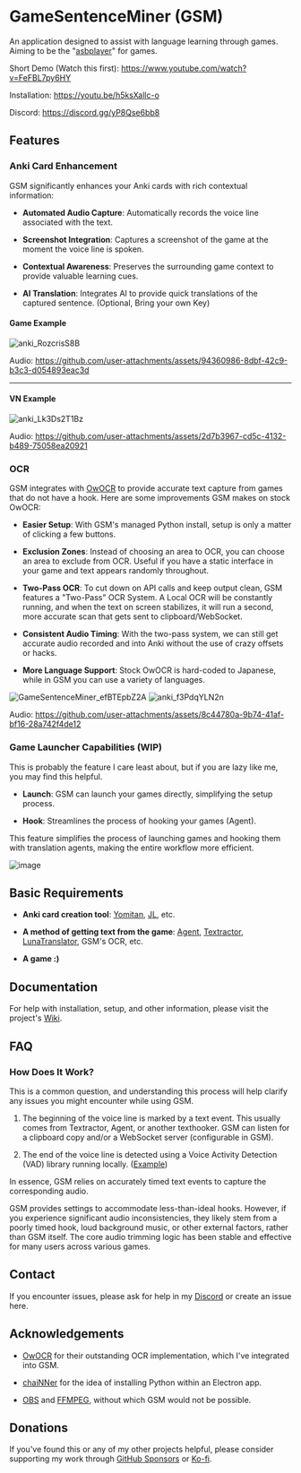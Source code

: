 # GameSentenceMiner (GSM)

An application designed to assist with language learning through games. Aiming to be the "[asbplayer](https://github.com/killergerbah/asbplayer)" for games.

Short Demo (Watch this first): https://www.youtube.com/watch?v=FeFBL7py6HY

Installation: https://youtu.be/h5ksXallc-o

Discord: https://discord.gg/yP8Qse6bb8

## Features

### Anki Card Enhancement

GSM significantly enhances your Anki cards with rich contextual information:

* **Automated Audio Capture**: Automatically records the voice line associated with the text.

* **Screenshot Integration**: Captures a screenshot of the game at the moment the voice line is spoken.

* **Contextual Awareness**: Preserves the surrounding game context to provide valuable learning cues. 

* **AI Translation**: Integrates AI to provide quick translations of the captured sentence. (Optional, Bring your own Key)


#### Game Example
![anki_RozcrisS8B](https://github.com/user-attachments/assets/b1f08150-6b46-4d7d-ad90-e6c468076b05)

Audio: https://github.com/user-attachments/assets/94360986-8dbf-42c9-b3c3-d054893eac3d

---

#### VN Example
![anki_Lk3Ds2T1Bz](https://github.com/user-attachments/assets/e8ae4d66-f138-4ae1-9df7-46e16249be41)

Audio: https://github.com/user-attachments/assets/2d7b3967-cd5c-4132-b489-75058ea20921


### OCR

GSM integrates with [OwOCR](https://github.com/AuroraWright/owocr/) to provide accurate text capture from games that do not have a hook. Here are some improvements GSM makes on stock OwOCR:

* **Easier Setup**: With GSM's managed Python install, setup is only a matter of clicking a few buttons.

* **Exclusion Zones**: Instead of choosing an area to OCR, you can choose an area to exclude from OCR. Useful if you have a static interface in your game and text appears randomly throughout.

* **Two-Pass OCR**: To cut down on API calls and keep output clean, GSM features a "Two-Pass" OCR System. A Local OCR will be constantly running, and when the text on screen stabilizes, it will run a second, more accurate scan that gets sent to clipboard/WebSocket.

* **Consistent Audio Timing**: With the two-pass system, we can still get accurate audio recorded and into Anki without the use of crazy offsets or hacks.

* **More Language Support**: Stock OwOCR is hard-coded to Japanese, while in GSM you can use a variety of languages.


![GameSentenceMiner_efBTEpbZ2A](https://github.com/user-attachments/assets/4b873f9e-c049-428c-9bfd-20907e095054)
![anki_f3PdqYLN2n](https://github.com/user-attachments/assets/a901221c-6f7c-471b-a1f3-f29e8ced102c)

Audio: https://github.com/user-attachments/assets/8c44780a-9b74-41af-bf16-28a742f4de12


### Game Launcher Capabilities (WIP)

This is probably the feature I care least about, but if you are lazy like me, you may find this helpful.

* **Launch**:  GSM can launch your games directly, simplifying the setup process.

* **Hook**:  Streamlines the process of hooking your games (Agent).

This feature simplifies the process of launching games and hooking them with translation agents, making the entire workflow more efficient.

![image](https://github.com/user-attachments/assets/eb630535-d291-4386-a5af-9f54b718896a)

## Basic Requirements

* **Anki card creation tool**: [Yomitan](https://github.com/yomidevs/yomitan), [JL](https://github.com/rampaa/JL), etc.

* **A method of getting text from the game**: [Agent](https://github.com/0xDC00/agent), [Textractor](https://github.com/Artikash/Textractor), [LunaTranslator](https://github.com/HIllya51/LunaTranslator), GSM's OCR, etc.

* **A game :)**

## Documentation

For help with installation, setup, and other information, please visit the project's [Wiki](https://github.com/bpwhelan/GameSentenceMiner/wiki).

## FAQ

### How Does It Work?

This is a common question, and understanding this process will help clarify any issues you might encounter while using GSM.

1.  The beginning of the voice line is marked by a text event. This usually comes from Textractor, Agent, or another texthooker. GSM can listen for a clipboard copy and/or a WebSocket server (configurable in GSM).

2.  The end of the voice line is detected using a Voice Activity Detection (VAD) library running locally. ([Example](https://github.com/snakers4/silero-vad))

In essence, GSM relies on accurately timed text events to capture the corresponding audio.

GSM provides settings to accommodate less-than-ideal hooks. However, if you experience significant audio inconsistencies, they likely stem from a poorly timed hook, loud background music, or other external factors, rather than GSM itself. The core audio trimming logic has been stable and effective for many users across various games.

## Contact

If you encounter issues, please ask for help in my [Discord](https://discord.gg/yP8Qse6bb8) or create an issue here.

## Acknowledgements

* [OwOCR](https://github.com/AuroraWright/owocr) for their outstanding OCR implementation, which I've integrated into GSM.

* [chaiNNer](https://github.com/chaiNNer-org/chaiNNer) for the idea of installing Python within an Electron app.

* [OBS](https://obsproject.com/) and [FFMPEG](https://ffmpeg.org/), without which GSM would not be possible.

## Donations

If you've found this or any of my other projects helpful, please consider supporting my work through [GitHub Sponsors](https://github.com/sponsors/bpwhelan) or [Ko-fi](https://ko-fi.com/beangate).
